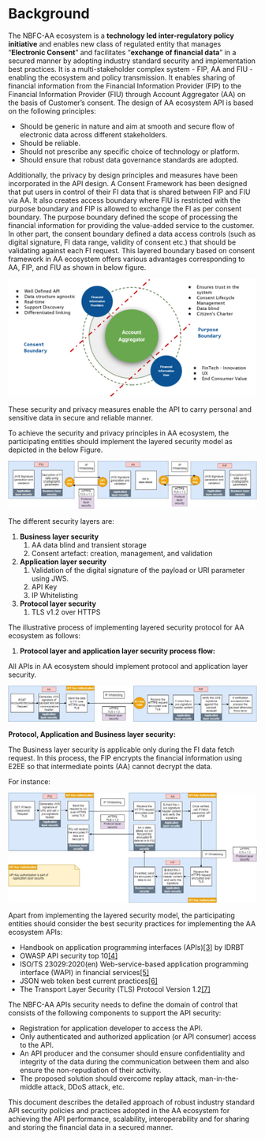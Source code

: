 # Background

The NBFC-AA ecosystem is a **technology led inter-regulatory policy initiative** and enables new class of regulated entity that manages “**Electronic Consent**” and facilitates “**exchange of financial data**” in a secured manner by adopting industry standard security and implementation best practices. It is a multi-stakeholder complex system - FIP, AA and FIU - enabling the ecosystem and policy transmission. It enables sharing of financial information from the Financial Information Provider \(FIP\) to the Financial Information Provider \(FIU\) through Account Aggregator \(AA\) on the basis of Customer’s consent. The design of AA ecosystem API is based on the following principles:

* Should be generic in nature and aim at smooth and secure flow of electronic data across different stakeholders.
* Should be reliable.
* Should not prescribe any specific choice of technology or platform.
* Should ensure that robust data governance standards are adopted.

Additionally, the privacy by design principles and measures have been incorporated in the API design. A Consent Framework has been designed that put users in control of their FI data that is shared between FIP and FIU via AA. It also creates access boundary where FIU is restricted with the purpose boundary and FIP is allowed to exchange the FI as per consent boundary. The purpose boundary defined the scope of processing the financial information for providing the value-added service to the customer. In other part, the consent boundary defined a data access controls \(such as digital signature, FI data range, validity of consent etc.\) that should be validating against each FI request. This layered boundary based on consent framework in AA ecosystem offers various advantages corresponding to AA, FIP, and FIU as shown in below figure.

![](.gitbook/assets/1.png)

These security and privacy measures enable the API to carry personal and sensitive data in secure and reliable manner.

To achieve the security and privacy principles in AA ecosystem, the participating entities should implement the layered security model as depicted in the below Figure.

![](.gitbook/assets/2.jpeg)

The different security layers are:

1. **Business layer security**
   1. AA data blind and transient storage
   2. Consent artefact: creation, management, and validation
2. **Application layer security**
   1. Validation of the digital signature of the payload or URI parameter using JWS.
   2. API Key
   3. IP Whitelisting
3. **Protocol layer security**
   1. TLS v1.2 over HTTPS

The illustrative process of implementing layered security protocol for AA ecosystem as follows:

1. **Protocol layer and application layer security process flow:**

All APIs in AA ecosystem should implement protocol and application layer security.

![](.gitbook/assets/3.jpeg)

**Protocol, Application and Business layer security:**

The Business layer security is applicable only during the FI data fetch request. In this process, the FIP encrypts the financial information using E2EE so that intermediate points \(AA\) cannot decrypt the data.

For instance:

![](.gitbook/assets/4.jpeg)

Apart from implementing the layered security model, the participating entities should consider the best security practices for implementing the AA ecosystem APIs:

* Handbook on application programming interfaces \(APIs\)[\[3\]]() by IDRBT
* OWASP API security top 10[\[4\]]()
* ISO/TS 23029:2020\(en\) Web-service-based application programming interface \(WAPI\) in financial services[\[5\]]()
* JSON web token best current practices[\[6\]]()
* The Transport Layer Security \(TLS\) Protocol Version 1.2[\[7\]]()

The NBFC-AA APIs security needs to define the domain of control that consists of the following components to support the API security:

* Registration for application developer to access the API.
* Only authenticated and authorized application \(or API consumer\) access to the API.
* An API producer and the consumer should ensure confidentiality and integrity of the data during the communication between them and also ensure the non-repudiation of their activity.
* The proposed solution should overcome replay attack, man-in-the-middle attack, DDoS attack, etc.

This document describes the detailed approach of robust industry standard API security policies and practices adopted in the AA ecosystem for achieving the API performance, scalability, interoperability and for sharing and storing the financial data in a secured manner.


